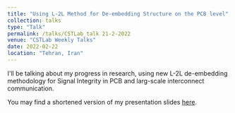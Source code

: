 ```yaml
---
title: "Using L-2L Method for De-embedding Structure on the PCB level"
collection: talks
type: "Talk"
permalink: /talks/CSTLab_talk 21-2-2022
venue: "CSTLab Weekly Talks"
date: 2022-02-22
location: "Tehran, Iran"
---
```



I'll be talking about my progress in research, using new L-2L de-embedding methodology for Signal Integrity in PCB and larg-scale interconnect communication.

You may find a shortened version of my presentation slides [here](https://mopsd.github.io/files/Y&Z_L-2L_Microstrip.pdf).
